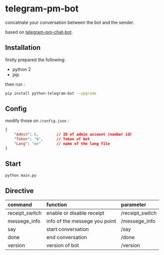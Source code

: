 # telegram-pm-bot
concatnate your conversation between the bot and the sender.

based on [telegram-pm-chat-bot](https://github.com/Netrvin/telegram-pm-chat-bot).


## Installation
firstly prepared the following:
- python 2
- pip

then run :
```bash
pip install python-telegram-bot --upgrade
```


## Config
modify those on `/config.json` :
```json
{
    "Admin": 0,        // ID of admin account (number id)
    "Token": "0",      // Token of bot
    "Lang": "en"       // name of the lang file
}
```


## Start
```bash
python main.py
```


## Directive
| command         | function                                  | parameter                                  |
| :---            | :---                                      | :---                                       |
| receipt_switch  | enable or disable receipt                 | /receipt_switch                            |
| messege_info    | info of the messege you point             | /messege_info                              |
| say             | start conversation                        | /say                                       |
| done            | end conversation                          | /done                                      |
| version         | version of bot                            | /version                                   |
